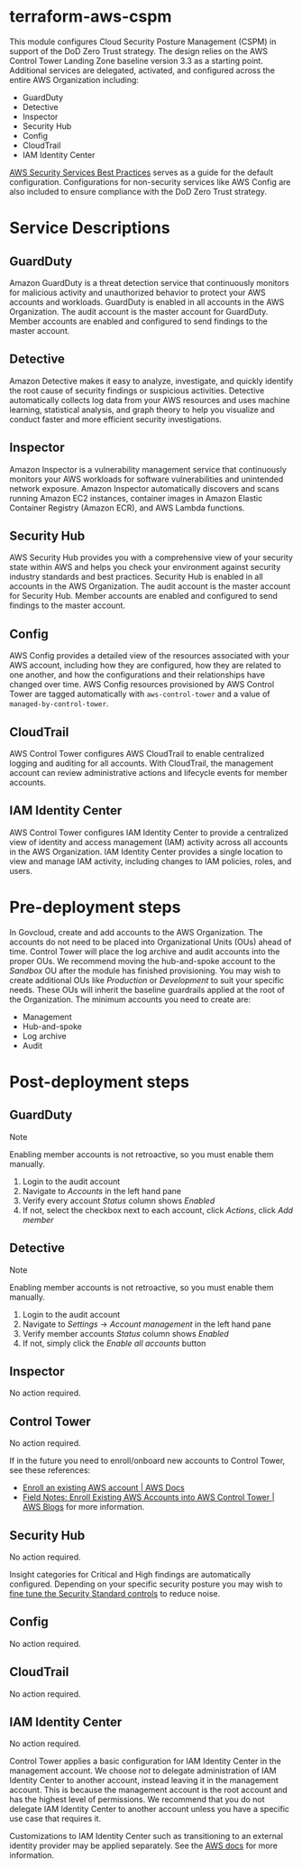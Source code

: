 # terraform-aws-cspm

This module configures Cloud Security Posture Management (CSPM) in support of the DoD Zero Trust strategy. The design relies on the AWS Control Tower Landing Zone baseline version 3.3 as a starting point. Additional services are delegated, activated, and configured across the entire AWS Organization including:

- GuardDuty
- Detective
- Inspector
- Security Hub
- Config
- CloudTrail
- IAM Identity Center

[AWS Security Services Best Practices](https://aws.github.io/aws-security-services-best-practices/) serves as a guide for the default configuration. Configurations for non-security services like AWS Config are also included to ensure compliance with the DoD Zero Trust strategy.

# Service Descriptions

## GuardDuty

Amazon GuardDuty is a threat detection service that continuously monitors for malicious activity and unauthorized behavior to protect your AWS accounts and workloads. GuardDuty is enabled in all accounts in the AWS Organization. The audit account is the master account for GuardDuty. Member accounts are enabled and configured to send findings to the master account.

## Detective

Amazon Detective makes it easy to analyze, investigate, and quickly identify the root cause of security findings or suspicious activities. Detective automatically collects log data from your AWS resources and uses machine learning, statistical analysis, and graph theory to help you visualize and conduct faster and more efficient security investigations.


## Inspector

Amazon Inspector is a vulnerability management service that continuously monitors your AWS workloads for software vulnerabilities and unintended network exposure. Amazon Inspector automatically discovers and scans running Amazon EC2 instances, container images in Amazon Elastic Container Registry (Amazon ECR), and AWS Lambda functions.


## Security Hub

AWS Security Hub provides you with a comprehensive view of your security state within AWS and helps you check your environment against security industry standards and best practices. Security Hub is enabled in all accounts in the AWS Organization. The audit account is the master account for Security Hub. Member accounts are enabled and configured to send findings to the master account.

## Config

AWS Config provides a detailed view of the resources associated with your AWS account, including how they are configured, how they are related to one another, and how the configurations and their relationships have changed over time. AWS Config resources provisioned by AWS Control Tower are tagged automatically with `aws-control-tower` and a value of `managed-by-control-tower`.

## CloudTrail

AWS Control Tower configures AWS CloudTrail to enable centralized logging and auditing for all accounts. With CloudTrail, the management account can review administrative actions and lifecycle events for member accounts.


## IAM Identity Center

AWS Control Tower configures IAM Identity Center to provide a centralized view of identity and access management (IAM) activity across all accounts in the AWS Organization. IAM Identity Center provides a single location to view and manage IAM activity, including changes to IAM policies, roles, and users.


# Pre-deployment steps

In Govcloud, create and add accounts to the AWS Organization. The accounts do not need to be placed into Organizational Units (OUs) ahead of time. Control Tower will place the log archive and audit accounts into the proper OUs. We recommend moving the hub-and-spoke account to the _Sandbox_ OU after the module has finished provisioning. You may wish to create additional OUs like _Production_ or _Development_ to suit your specific needs. These OUs will inherit the baseline guardrails applied at the root of the Organization. The minimum accounts you need to create are:

- Management
- Hub-and-spoke
- Log archive
- Audit


# Post-deployment steps


## GuardDuty

> [!NOTE]
> Enabling member accounts is not retroactive, so you must enable them manually.

1. Login to the audit account
1. Navigate to _Accounts_ in the left hand pane
1. Verify every account _Status_ column shows _Enabled_
1. If not, select the checkbox next to each account, click _Actions_, click _Add member_


## Detective

> [!NOTE]
> Enabling member accounts is not retroactive, so you must enable them manually.

1. Login to the audit account
1. Navigate to _Settings_ -> _Account management_ in the left hand pane
1. Verify member accounts _Status_ column shows _Enabled_
1. If not, simply click the _Enable all accounts_ button


## Inspector

No action required.


## Control Tower

No action required.

If in the future you need to enroll/onboard new accounts to Control Tower, see these references:

- [Enroll an existing AWS account | AWS Docs](https://docs.aws.amazon.com/controltower/latest/userguide/enroll-account.html)
- [Field Notes: Enroll Existing AWS Accounts into AWS Control Tower | AWS Blogs](https://aws.amazon.com/blogs/architecture/field-notes-enroll-existing-aws-accounts-into-aws-control-tower/) for more information.


## Security Hub

No action required.

Insight categories for Critical and High findings are automatically configured. Depending on your specific security posture you may wish to [fine tune the Security Standard controls](https://aws.github.io/aws-security-services-best-practices/guides/security-hub/#fine-tuning-security-standard-controls) to reduce noise.


## Config

No action required.


## CloudTrail

No action required.


## IAM Identity Center

No action required.

Control Tower applies a basic configuration for IAM Identity Center in the management account. We choose _not_ to delegate administration of IAM Identity Center to another account, instead leaving it in the management account. This is because the management account is the root account and has the highest level of permissions. We recommend that you do not delegate IAM Identity Center to another account unless you have a specific use case that requires it.

Customizations to IAM Identity Center such as transitioning to an external identity provider may be applied separately. See the [AWS docs](https://docs.aws.amazon.com/singlesignon/latest/userguide/manage-your-identity-source-considerations.html#changing-from-idc-and-idp) for more information.
